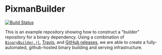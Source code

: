 # PixmanBuilder

[![Build Status](https://travis-ci.org/staticfloat/PixmanBuilder.svg?branch=master)](https://travis-ci.org/staticfloat/PixmanBuilder)

This is an example repository showing how to construct a "builder" repository for a binary dependency.  Using a combination of [`BinaryBuilder.jl`](https://github.com/staticfloat/BinaryBuilder.jl), [Travis](https://travis-ci.org), and [GitHub releases](https://docs.travis-ci.com/user/deployment/releases/), we are able to create a fully-automated, github-hosted binary building and serving infrastructure.
